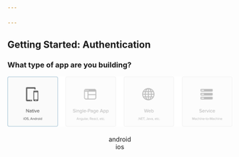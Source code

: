 ```yaml
---

---
```


## Getting Started: Authentication

### What type of app are you building?

<img src="./app_types_native.png" usemap="#appmap" width="675">

<map name="appmap">
  <area shape="rect" coords="0,0,150,150" alt="native" href="./native">
  <area shape="rect" coords="175,0,325,150" alt="spa" href="./spa">
  <area shape="rect" coords="350,0,500,150" alt="web" href="./web">
  <area shape="rect" coords="525,0,675,150" alt="service" href="./service">
</map>

<div class="docs--page-tiles" style="text-align: center;"><a href="/code/android/" style="text-decoration: none"><i class="icon docsPage code-android-32"></i> <br>
              android
            </a><a href="/code/ios/" style="text-decoration: none"><i class="icon docsPage code-ios-32"></i> <br>
              ios
            </a></div>